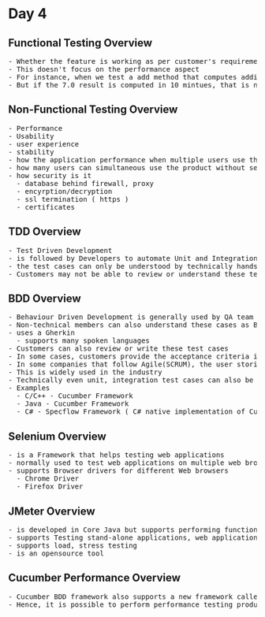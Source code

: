 # Day 4

## Functional Testing Overview
<pre>
- Whether the feature is working as per customer's requirement will be verified
- This doesn't focus on the performance aspect
- For instance, when we test a add method that computes addition of two double numbers, 2.0 + 5.0 should yield a resule of 7.0 is the functional testing 
- But if the 7.0 result is computed in 10 mintues, that is not verified in the functional testing
</pre>

## Non-Functional Testing Overview
<pre>
- Performance
- Usability
- user experience
- stability
- how the application performance when multiple users use the production at the time
- how many users can simultaneous use the product without seeing a performance degradation
- how security is it
  - database behind firewall, proxy
  - encyrption/decryption
  - ssl termination ( https )
  - certificates
</pre>

## TDD Overview
<pre>
- Test Driven Development
- is followed by Developers to automate Unit and Integration testing
- the test cases can only be understood by technically hands-on members
- Customers may not be able to review or understand these test cases
</pre>  

## BDD Overview
<pre>
- Behaviour Driven Development is generally used by QA team
- Non-technical members can also understand these cases as BDD uses an English like or spoken languages
- uses a Gherkin
  - supports many spoken languages
- Customers can also review or write these test cases
- In some cases, customers provide the acceptance criteria in the form of BDD test cases
- In some companies that follow Agile(SCRUM), the user stories or captures as BDD scenarios
- This is widely used in the industry
- Technically even unit, integration test cases can also be written using BDD but generally BDD test cases are end to end functionality test cases
- Examples
  - C/C++ - Cucumber Framework
  - Java - Cucumber Framework
  - C# - Specflow Framework ( C# native implementation of Cucumber Framework )
</pre>

## Selenium Overview
<pre>
- is a Framework that helps testing web applications
- normally used to test web applications on multiple web browsers
- supports Browser drivers for different Web browsers
  - Chrome Driver
  - Firefox Driver
</pre>

## JMeter Overview
<pre>
- is developed in Core Java but supports performing functional and performance testing of applications developed in any programming language
- supports Testing stand-alone applications, web applications, etc.,
- supports load, stress testing
- is an opensource tool
</pre>

## Cucumber Performance Overview
<pre>
- Cucumber BDD framework also supports a new framework called cucumber-performance ( performance library ) 
- Hence, it is possible to perform performance testing products developed in most popular programming languages with Cucumber + Cucumber performance library/framework 
</pre>
